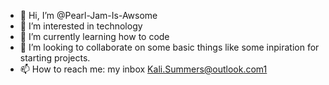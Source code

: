 - 👋 Hi, I’m @Pearl-Jam-Is-Awsome
- 👀 I’m interested in technology
- 🌱 I’m currently learning how to code
- 💞️ I’m looking to collaborate on some basic things like some inpiration for starting projects.
- 📫 How to reach me: my inbox Kali.Summers@outlook.com1

<!---
Pearl-Jam-Is-Awsome/Pearl-Jam-Is-Awsome is a ✨ special ✨ repository because its `README.md` (this file) appears on your GitHub profile.
You can click the Preview link to take a look at your changes.
--->
